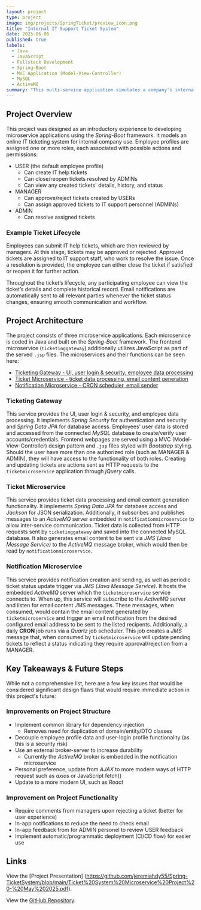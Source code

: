 ```yaml
---
layout: project
type: project
image: img/projects/SpringTicket/preview_icon.png
title: "Internal IT Support Ticket System"
date: 2025-06-06
published: true
labels:
  - Java
  - JavaScript
  - Fullstack Development
  - Spring-Boot
  - MVC Application (Model-View-Controller)
  - MySQL
  - ActiveMQ
summary: "This multi-service application simulates a company's internal IT support ticketing system. It allows regular employees to submit IT help tickets, which are reviewed and either approved or rejected by managerial staff, resolved by IT support staff, and closed or reopened by the original submitter. This system is built using a micro services architecture, with each service handling a distinct area of functionality."
---
```


## Project Overview

This project was designed as an introductory experience to developing microservice applications using the *Spring-Boot* framework. It models an online IT ticketing system for internal company use. Employee profiles are assigned one or more roles, each associated with possible actions and permissions:
- USER (the default employee profile)
  - Can create IT help tickets
  - Can close/reopen tickets resolved by ADMINs
  - Can view any created tickets' details, history, and status
- MANAGER
  - Can approve/reject tickets created by USERs
  - Can assign approved tickets to IT support personnel (ADMINs)
- ADMIN
  - Can resolve assigned tickets

### Example Ticket Lifecycle

Employees can submit IT help tickets, which are then reviewed by managers. At this stage, tickets may be approved or rejected. Approved tickets are assigned to IT support staff, who work to resolve the issue. Once a resolution is provided, the employee can either close the ticket if satisfied or reopen it for further action.

Throughout the ticket’s lifecycle, any participating employee can view the ticket’s details and complete historical record. Email notifications are automatically sent to all relevant parties whenever the ticket status changes, ensuring smooth communication and workflow.

## Project Architecture

The project consists of three microservice applications. Each microservice is coded in Java and built on the *Spring-Boot* framework. The frontend microservice (`ticketinggateway`) additionally utilizes JavaScript as part of the served `.jsp` files. The microservices and their functions can be seen here:

- [Ticketing Gateway - UI, user login & security, employee data processing](#ticketing-gateway)
- [Ticket Microservice - ticket data processing, email content generation](#ticket-microservice)
- [Notification Microservice - CRON scheduler, email sender](#notification-microservice)

### Ticketing Gateway

This service provides the UI, user login & security, and employee data processing. It implements *Spring Security* for authentication and security and *Spring Data JPA* for database access. Employees' user data is stored and accessed from the connected *MySQL* database to create/verify user accounts/credentials. Frontend webpages are served using a MVC (Model-View-Controller) design pattern and `.jsp` files styled with *Bootstrap* styling. Should the user have more than one authorized role (such as MANAGER & ADMIN), they will have access to the functionality of both roles. Creating and updating tickets are actions sent as HTTP requests to the `ticketmicroservice` application through *jQuery* calls.

### Ticket Microservice

This service provides ticket data processing and email content generation functionality. It implements *Spring Data JPA* for database access and *Jackson* for JSON serialization. Additionally, it subscribes and publishes messages to an *ActiveMQ* server embedded in `notificationmicroservice` to allow inter-service communication. Ticket data is collected from HTTP requests sent by `ticketinggateway` and saved into the connected MySQL database. It also generates email content to be sent via *JMS (Java Message Service)* to the *ActiveMQ* message broker, which would then be read by `notificationmicroservice`.  

### Notification Microservice

This service provides notification creation and sending, as well as periodic ticket status update trigger via *JMS (Java Message Service)*. It hosts the embedded *ActiveMQ* server which the `ticketmicroservice` service connects to. When up, this service will subscribe to the *ActiveMQ* server and listen for email content *JMS* messages. These messages, when consumed, would contain the email content generated by `ticketmicroservice` and trigger an email notification from the desired configured email address to be sent to the listed recipents. Additionally, a daily **CRON** job runs via a *Quartz* job scheduler. This job creates a *JMS* message that, when consumed by `ticketmicroservice` will update pending tickets to reflect a status indicating they require approval/rejection from a MANAGER.
 
## Key Takeaways & Future Steps

While not a comprehensive list, here are a few key issues that would be considered significant design flaws that would require immediate action in this project's future:

### Improvements on Project Structure
 - Implement common library for dependency injection
   - Removes need for duplication of domain/entity/DTO classes
 - Decouple employee profile data and user-login profile functionality (as this is a security risk)
 - Use an external broker-server to increase durability
   - Currently the *ActiveMQ* broker is embedded in the notification microservice
 - Personal preference, update from *AJAX* to more modern ways of HTTP request such as *axios* or JavaScript fetch()
 - Update to a more modern UI, such as *React*

### Improvement on Project Functionality
 - Require comments from managers upon rejecting a ticket (better for user experience)
 - In-app notifications to reduce the need to check email
 - In-app feedback from for ADMIN personel to review USER feedback
 - Implement automatic/programmatic deployment (CI/CD flow) for easier use

## Links

View the [Project Presentation] (https://github.com/jeremiahdy55/Spring-TicketSystem/blob/main/Ticket%20System%20Microservice%20Project%20-%20May%202025.pdf).

View the [GitHub Repository](https://github.com/jeremiahdy55/Spring-TicketSystem).
